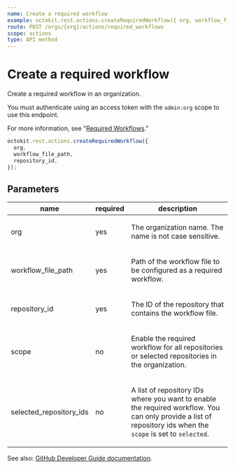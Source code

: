 ```yaml
---
name: Create a required workflow
example: octokit.rest.actions.createRequiredWorkflow({ org, workflow_file_path, repository_id })
route: POST /orgs/{org}/actions/required_workflows
scope: actions
type: API method
---
```


# Create a required workflow

Create a required workflow in an organization.

You must authenticate using an access token with the `admin:org` scope to use this endpoint.

For more information, see "[Required Workflows](https://docs.github.com/actions/using-workflows/required-workflows)."

```js
octokit.rest.actions.createRequiredWorkflow({
  org,
  workflow_file_path,
  repository_id,
});
```

## Parameters

<table>
  <thead>
    <tr>
      <th>name</th>
      <th>required</th>
      <th>description</th>
    </tr>
  </thead>
  <tbody>
    <tr><td>org</td><td>yes</td><td>

The organization name. The name is not case sensitive.

</td></tr>
<tr><td>workflow_file_path</td><td>yes</td><td>

Path of the workflow file to be configured as a required workflow.

</td></tr>
<tr><td>repository_id</td><td>yes</td><td>

The ID of the repository that contains the workflow file.

</td></tr>
<tr><td>scope</td><td>no</td><td>

Enable the required workflow for all repositories or selected repositories in the organization.

</td></tr>
<tr><td>selected_repository_ids</td><td>no</td><td>

A list of repository IDs where you want to enable the required workflow. You can only provide a list of repository ids when the `scope` is set to `selected`.

</td></tr>
  </tbody>
</table>

See also: [GitHub Developer Guide documentation](https://docs.github.com/rest/reference/actions#create-a-required-workflow).
